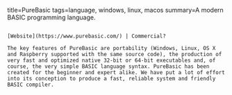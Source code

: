 title=PureBasic
tags=language, windows, linux, macos
summary=A modern BASIC programming language. 
~~~~~~

[Website](https://www.purebasic.com/) | Commercial?

The key features of PureBasic are portability (Windows, Linux, OS X and Raspberry supported with the same source code), the production of very fast and optimized native 32-bit or 64-bit executables and, of course, the very simple BASIC language syntax. PureBasic has been created for the beginner and expert alike. We have put a lot of effort into its conception to produce a fast, reliable system and friendly BASIC compiler.

